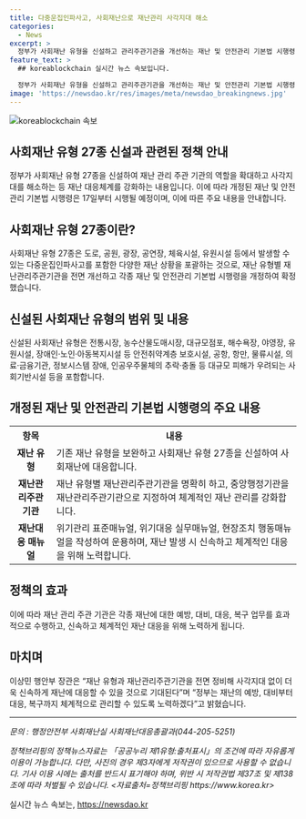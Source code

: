 ```yaml
---
title: 다중운집인파사고, 사회재난으로 재난관리 사각지대 해소
categories:
  - News
excerpt: >
  정부가 사회재난 유형을 신설하고 관리주관기관을 개선하는 재난 및 안전관리 기본법 시행령 일부개정안이 국무회의에서 의결돼 오는 17일부터 시행된다고 밝혔습니다. 이를 통해 사회재난 유형 27종을 신설하고, 사회재난 유형별 재난관리주관기관을 명확히 하는 등 재난관리의 사각지대를 해소할 것으로 기대됩니다. 또한 신설된 사회재난 유형에는 다중이용시설부터 정보시스템 장애, 인공우주물체의 추락·충돌 등을 포함하여 대규모 피해를 고려한 사회기반시설이 대부분 포함되어 있습니다. 이에 따라 재난관리주관기관은 중앙사고수습본부를 설치·운영하여 지체 없이 재난을 수습할 수 있도록 조치됩니다. 그 밖에도 기관별 임무와 역할에 따라 위기관리 표준매뉴얼, 위기대응 실무매뉴얼, 현장조치 행동매뉴얼을 작성하여 운용할 예정입니다. 이상민 행안부 장관은 재난 유형과 재난관리주관기관을 전면 정비해 사각지대 없이 더욱 신속하게 재난에 대응할 수 있을 것이라며 정부는 재난의 예방·대비부터 대응·복구까지 체계적으로 관리할 것이라고 밝혔습니다.
feature_text: >
  ## koreablockchain 실시간 뉴스 속보입니다.

  정부가 사회재난 유형을 신설하고 관리주관기관을 개선하는 재난 및 안전관리 기본법 시행령 일부개정안이 국무회의에서 의결돼 오는 17일부터 시행된다고 밝혔습니다. 이를 통해 사회재난 유형 27종을 신설하고, 사회재난 유형별 재난관리주관기관을 명확히 하는 등 재난관리의 사각지대를 해소할 것으로 기대됩니다. 또한 신설된 사회재난 유형에는 다중이용시설부터 정보시스템 장애, 인공우주물체의 추락·충돌 등을 포함하여 대규모 피해를 고려한 사회기반시설이 대부분 포함되어 있습니다. 이에 따라 재난관리주관기관은 중앙사고수습본부를 설치·운영하여 지체 없이 재난을 수습할 수 있도록 조치됩니다. 그 밖에도 기관별 임무와 역할에 따라 위기관리 표준매뉴얼, 위기대응 실무매뉴얼, 현장조치 행동매뉴얼을 작성하여 운용할 예정입니다. 이상민 행안부 장관은 재난 유형과 재난관리주관기관을 전면 정비해 사각지대 없이 더욱 신속하게 재난에 대응할 수 있을 것이라며 정부는 재난의 예방·대비부터 대응·복구까지 체계적으로 관리할 것이라고 밝혔습니다.
image: 'https://newsdao.kr/res/images/meta/newsdao_breakingnews.jpg'
---
```


<p><img src="https://newsdao.kr/res/images/meta/newsdao_breakingnews.jpg" alt="koreablockchain 속보" /></p>

<h2>사회재난 유형 27종 신설과 관련된 정책 안내</h2>

<p data-ke-size="size16">정부가 사회재난 유형 27종을 신설하여 재난 관리 주관 기관의 역할을 확대하고 사각지대를 해소하는 등 재난 대응체계를 강화하는 내용입니다. 이에 따라 개정된 재난 및 안전관리 기본법 시행령은 17일부터 시행될 예정이며, 이에 따른 주요 내용을 안내합니다.</p>

<h2 data-ke-size="size26"><b>사회재난 유형 27종이란?</b></h2>

<p>사회재난 유형 27종은 도로, 공원, 광장, 공연장, 체육시설, 유원시설 등에서 발생할 수 있는 다중운집인파사고를 포함한 다양한 재난 상황을 포괄하는 것으로, 재난 유형별 재난관리주관기관을 전면 개선하고 각종 재난 및 안전관리 기본법 시행령을 개정하여 확정했습니다.</p>

<h2 data-ke-size="size26"><b>신설된 사회재난 유형의 범위 및 내용</b></h2>

<p>신설된 사회재난 유형은 전통시장, 농수산물도매시장, 대규모점포, 해수욕장, 야영장, 유원시설, 장애인·노인·아동복지시설 등 안전취약계층 보호시설, 공항, 항만, 물류시설, 의료·금융기관, 정보시스템 장애, 인공우주물체의 추락·충돌 등 대규모 피해가 우려되는 사회기반시설 등을 포함합니다.</p>

<h2 data-ke-size="size26"><b>개정된 재난 및 안전관리 기본법 시행령의 주요 내용</b></h2>

<table>
    <tr>
        <th>항목</th>
        <th>내용</th>
    </tr>
    <tr>
        <td style="text-align: center; height: 17px;"><b>재난 유형</b></td>
        <td>기존 재난 유형을 보완하고 사회재난 유형 27종을 신설하여 사회재난에 대응합니다.</td>
    </tr>
    <tr>
        <td style="text-align: center; height: 17px;"><b>재난관리주관기관</b></td>
        <td>재난 유형별 재난관리주관기관을 명확히 하고, 중앙행정기관을 재난관리주관기관으로 지정하여 체계적인 재난 관리를 강화합니다.</td>
    </tr>
    <tr>
        <td style="text-align: center; height: 17px;"><b>재난대응 매뉴얼</b></td>
        <td>위기관리 표준매뉴얼, 위기대응 실무매뉴얼, 현장조치 행동매뉴얼을 작성하여 운용하며, 재난 발생 시 신속하고 체계적인 대응을 위해 노력합니다.</td>
    </tr>
</table>

<h2 data-ke-size="size26"><b>정책의 효과</b></h2>

<p>이에 따라 재난 관리 주관 기관은 각종 재난에 대한 예방, 대비, 대응, 복구 업무를 효과적으로 수행하고, 신속하고 체계적인 재난 대응을 위해 노력하게 됩니다.</p>

<h2 data-ke-size="size26"><b>마치며</b></h2>

<p>이상민 행안부 장관은 “재난 유형과 재난관리주관기관을 전면 정비해 사각지대 없이 더욱 신속하게 재난에 대응할 수 있을 것으로 기대된다”며 “정부는 재난의 예방, 대비부터 대응, 복구까지 체계적으로 관리할 수 있도록 노력하겠다”고 밝혔습니다.</p>

<p data-ke-size="size16"></p>

<hr>

<p data-ke-size="size16"></p>

<p><i>문의 : 행정안전부 사회재난실 사회재난대응총괄과(044-205-5251)</i></p>

<p><i>정책브리핑의 정책뉴스자료는 「공공누리 제1유형:출처표시」의 조건에 따라 자유롭게 이용이 가능합니다. 다만, 사진의 경우 제3자에게 저작권이 있으므로 사용할 수 없습니다. 기사 이용 시에는 출처를 반드시 표기해야 하며, 위반 시 저작권법 제37조 및 제138조에 따라 처벌될 수 있습니다. <자료출처=정책브리핑 https://www.korea.kr></i></p>
실시간 뉴스 속보는, <a href="https://newsdao.kr" rel="dofollow">https://newsdao.kr</a>


